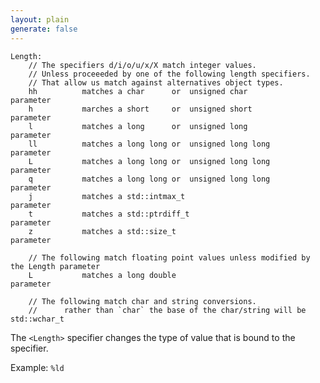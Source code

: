 ```yaml
---
layout: plain
generate: false
---
```

    Length: 
        // The specifiers d/i/o/u/x/X match integer values.
        // Unless proceeeded by one of the following length specifiers.
        // That allow us match against alternatives object types.
        hh          matches a char      or  unsigned char           parameter
        h           marches a short     or  unsigned short          parameter
        l           matches a long      or  unsigned long           parameter
        ll          matches a long long or  unsigned long long      parameter
        L           matches a long long or  unsigned long long      parameter
        q           matches a long long or  unsigned long long      parameter
        j           matches a std::intmax_t                         parameter
        t           matches a std::ptrdiff_t                        parameter
        z           matches a std::size_t                           parameter

        // The following match floating point values unless modified by the Length parameter
        L           matches a long double                           parameter

        // The following match char and string conversions.
        //      rather than `char` the base of the char/string will be std::wchar_t


The `<Length>` specifier changes the type of value that is bound to the specifier.

Example:    `%ld`

